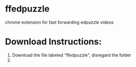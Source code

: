 # ffedpuzzle
chrome extension for fast forwarding edpuzzle videos

# Download Instructions:
1. Download the file labeled "ffedpuzzle", disregard the folder
2. 
